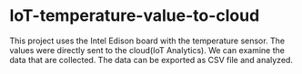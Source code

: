 # IoT-temperature-value-to-cloud

This project uses the Intel Edison board with the temperature sensor.
The values were directly sent to the cloud(IoT Analytics).
We can examine the data that are collected.
The data can be exported as CSV file and analyzed.
